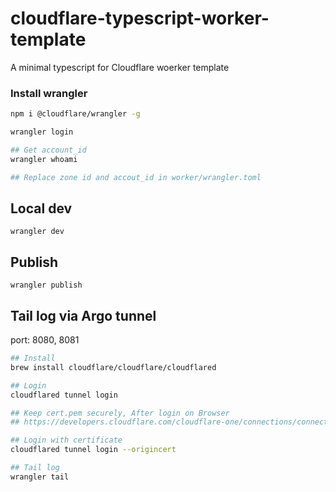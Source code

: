 # cloudflare-typescript-worker-template
A minimal typescript for Cloudflare woerker template

### Install wrangler

```bash
npm i @cloudflare/wrangler -g

wrangler login

## Get account_id
wrangler whoami

## Replace zone id and accout_id in worker/wrangler.toml

```

## Local dev

`wrangler dev`

## Publish

`wrangler publish`

## Tail log via Argo tunnel
port: 8080, 8081

```bash
## Install
brew install cloudflare/cloudflare/cloudflared

## Login
cloudflared tunnel login

## Keep cert.pem securely, After login on Browser
## https://developers.cloudflare.com/cloudflare-one/connections/connect-apps/install-and-setup/setup

## Login with certificate
cloudflared tunnel login --origincert

## Tail log
wrangler tail
```

